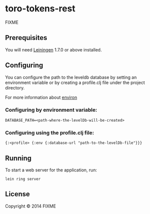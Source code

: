 # toro-tokens-rest

FIXME

## Prerequisites

You will need [Leiningen][1] 1.7.0 or above installed.

[1]: https://github.com/technomancy/leiningen

## Configuring

You can configure the path to the leveldb database by setting an
environment variable or by creating a profile.clj file under the project
directory.

For more information about [environ][2]

[2]: https://github.com/weavejester/environ

### Configuring by environment variable:

```
DATABASE_PATH=<path-where-the-levelDb-will-be-created>
```

### Configuring using the profile.clj file:

```
{:<profile> {:env {:database-url "path-to-the-levelDb-file"}}}
```

## Running

To start a web server for the application, run:

```
lein ring server
```

## License

Copyright © 2014 FIXME

